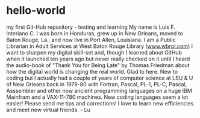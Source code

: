 # hello-world
my first Git-Hub repository - testing and learning
My name is Luis F. Interiano C. I was born in Honduras, grew up in New Orleans, moved to Baton Rouge, La., and now live in Port Allen, Louisiana.
I am a Public Librarian in Adult Services at West Baton Rouge Library (www.wbrpl.com) 
I want to sharpen my digital skill-set and, though I learned about GitHub when it launched ten years ago but never really checked on it until I heard the audio-book of "Thank You for Being Late" by Thomas Friedman about how the digital world is changing the real world.
Glad to here. New to coding but I actually had a couple of years of computer science at LSU & U of New Orleans back in 1979-80 with Fortran, Pascal, PL-1, PL-C, Pascal, Asssembler and other now ancient programming languages on a huge IBM Mainfram and a VAX-11-780 machines. New coding languages seem a lot easier!
Please send me tips and corrections! I love to learn new efficiencies and meet new virtual friends. - Lu
